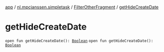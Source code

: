 [app](../../index.md) / [nl.mpcjanssen.simpletask](../index.md) / [FilterOtherFragment](index.md) / [getHideCreateDate](.)

# getHideCreateDate

`open fun getHideCreateDate(): `[`Boolean`](https://kotlinlang.org/api/latest/jvm/stdlib/kotlin/-boolean/index.html)
`open fun getHideCreateDate(): `[`Boolean`](https://kotlinlang.org/api/latest/jvm/stdlib/kotlin/-boolean/index.html)